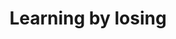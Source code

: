 ---
title: "Learning by losing"
description: "The project investigates how games, role-playing, and structured forms of play can be used as tools for learning, strategic thinking, and behavioural insight."
startDate: 2025-05-24
endDate:
status: "not started"
keywords: [games, simulation, pedagogy]
authors: [Eraldo Federico Acchiappati]
---
